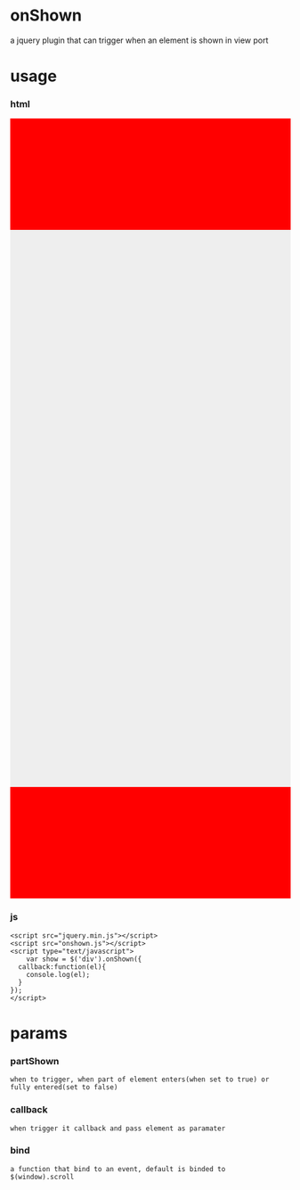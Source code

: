 onShown
=======

a jquery plugin that can trigger when an element is shown in view port


usage
========

### html
  <style>
    #a {
      background: #eee;
      padding-bottom: 1000px;
    }
    #b,#c {
      background: red;
      height: 200px;
    }
  </style>
<div id="a">
  <div id="b">
  </div>
</div>
<div id="c"></div>
					
### js  
	<script src="jquery.min.js"></script>
	<script src="onshown.js"></script>
	<script type="text/javascript">
		var show = $('div').onShown({
      callback:function(el){
        console.log(el);
      }
    });
	</script>


params
========

### partShown
    when to trigger, when part of element enters(when set to true) or fully entered(set to false)

### callback
    when trigger it callback and pass element as paramater

### bind
    a function that bind to an event, default is binded to $(window).scroll


